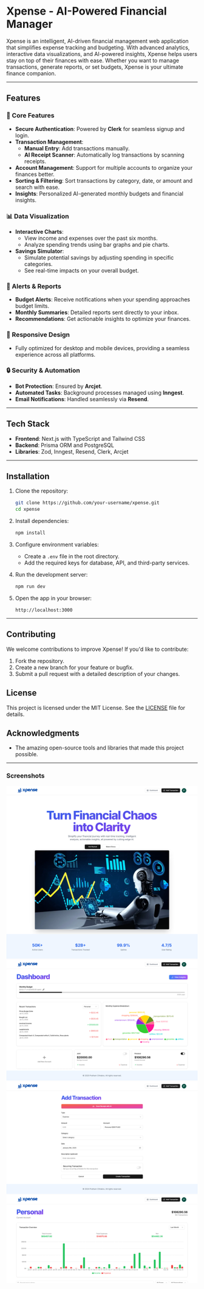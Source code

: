 # Xpense - AI-Powered Financial Manager

Xpense is an intelligent, AI-driven financial management web application that simplifies expense tracking and budgeting. With advanced analytics, interactive data visualizations, and AI-powered insights, Xpense helps users stay on top of their finances with ease. Whether you want to manage transactions, generate reports, or set budgets, Xpense is your ultimate finance companion.

---

## Features

### 🌟 Core Features

- **Secure Authentication**: Powered by **Clerk** for seamless signup and login.
- **Transaction Management**:
  - **Manual Entry**: Add transactions manually.
  - **AI Receipt Scanner**: Automatically log transactions by scanning receipts.
- **Account Management**: Support for multiple accounts to organize your finances better.
- **Sorting & Filtering**: Sort transactions by category, date, or amount and search with ease.
- **Insights**: Personalized AI-generated monthly budgets and financial insights.

### 📊 Data Visualization

- **Interactive Charts**:
  - View income and expenses over the past six months.
  - Analyze spending trends using bar graphs and pie charts.
- **Savings Simulator**:
  - Simulate potential savings by adjusting spending in specific categories.
  - See real-time impacts on your overall budget.

### 🔔 Alerts & Reports

- **Budget Alerts**: Receive notifications when your spending approaches budget limits.
- **Monthly Summaries**: Detailed reports sent directly to your inbox.
- **Recommendations**: Get actionable insights to optimize your finances.

### 📱 Responsive Design

- Fully optimized for desktop and mobile devices, providing a seamless experience across all platforms.

### 🔒 Security & Automation

- **Bot Protection**: Ensured by **Arcjet**.
- **Automated Tasks**: Background processes managed using **Inngest**.
- **Email Notifications**: Handled seamlessly via **Resend**.

---

## Tech Stack

- **Frontend**: Next.js with TypeScript and Tailwind CSS
- **Backend**: Prisma ORM and PostgreSQL
- **Libraries**: Zod, Inngest, Resend, Clerk, Arcjet

---

## Installation

1. Clone the repository:

   ```bash
   git clone https://github.com/your-username/xpense.git
   cd xpense
   ```

2. Install dependencies:

   ```bash
   npm install
   ```

3. Configure environment variables:

   - Create a `.env` file in the root directory.
   - Add the required keys for database, API, and third-party services.

4. Run the development server:

   ```bash
   npm run dev
   ```

5. Open the app in your browser:
   ```
   http://localhost:3000
   ```

---

## Contributing

We welcome contributions to improve Xpense! If you'd like to contribute:

1. Fork the repository.
2. Create a new branch for your feature or bugfix.
3. Submit a pull request with a detailed description of your changes.

## License

This project is licensed under the MIT License. See the [LICENSE](LICENSE) file for details.

## Acknowledgments

- The amazing open-source tools and libraries that made this project possible.

---

### Screenshots

![Landing Page](./public/landing.png)
![Dashboard](./public/dashboardPic.png)
![Create Transactions](./public/addTransaction.png)
![All Transactions](./public/allTransactions.png)
